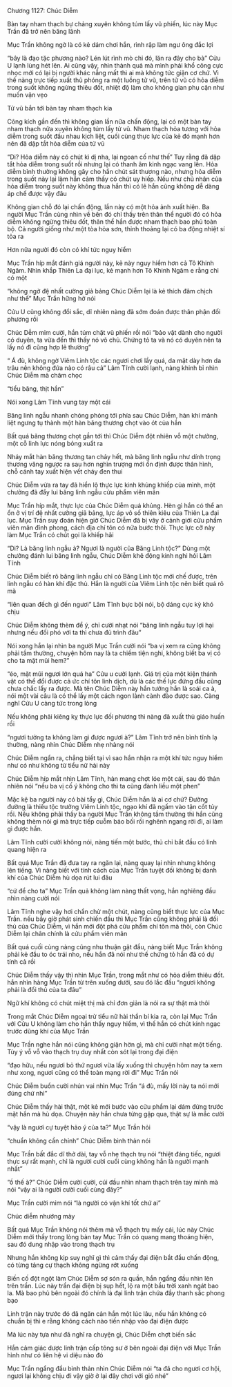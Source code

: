 




Chương 1127: Chúc Diễm


Bàn tay nham thạch bự chảng xuyên không túm lấy vũ phiến, lúc này Mục Trần đã trở nên băng lãnh

Mục Trần không ngờ là có kẻ dám chơi hắn, rình rập làm ngư ông đắc lợi

“bây là đạo tặc phương nào? Lén lút rình mò chi đó, lăn ra đây cho bà” Cửu U lạnh lùng hét lên. Ai cũng vậy, nhìn thành quả mà mình phải khổ công cực nhọc mới có lại bị người khác nẫng mất thì ai mà không tức giận cơ chứ. Vì thế nàng trực tiếp xuất thủ phóng ra một luồng tử vũ, trên tử vũ có hỏa diễm trong suốt không ngừng thiêu đốt, nhiệt độ làm cho không gian phụ cận như muốn vặn vẹo

Tử vũ bắn tới bàn tay nham thạch kia

Công kích gần đến thì không gian lần nữa chấn động, lại có một bàn tay nham thạch nữa xuyên không túm lấy tử vũ. Nham thạch hỏa tương với hỏa diễm trong suốt đấu nhau kịch liệt, cuối cùng thực lực của kẻ đó mạnh hơn nên đã dập tắt hỏa diễm của tử vũ

“Di? Hỏa diễm này có chút kì dị nha, lại ngoan cố như thế” Tuy rằng đã dập tắt hỏa diễm trong suốt rồi nhưng lại có thanh âm kinh ngạc vang lên. Hỏa diễm bình thường không gây cho hắn chút sát thương nào, nhưng hỏa diễm trong suốt này lại làm hắn cảm thấy có chút uy hiếp. Nếu như chủ nhân của hỏa diễm trong suốt này không thua hắn thì có lẽ hắn cũng không dễ dàng áp chế được vậy đâu

Không gian chỗ đó lại chấn động, lần này có một hỏa ảnh xuất hiện. Ba người Mục Trần cùng nhìn về bên đó chỉ thấy trên thân thể người đó có hỏa diễm không ngừng thiêu đốt, thân thể hắn được nham thạch bao phủ toàn bộ. Cả người giống như một tòa hỏa sơn, thỉnh thoảng lại có ba động nhiệt sí tỏa ra

Hơn nữa người đó còn có khí tức nguy hiểm

Mục Trần híp mắt đánh giá người này, kẻ này nguy hiểm hơn cả Tô Khinh Ngâm. Nhìn khắp Thiên La đại lục, kẻ mạnh hơn Tô Khinh Ngâm e rằng chỉ có một

“không ngờ đệ nhất cường giả bảng Chúc Diễm lại là kẻ thích đâm chịch như thế” Mục Trần hững hờ nói

Cửu U cũng không đổi sắc, dĩ nhiên nàng đã sớm đoán được thân phận đối phương rồi

Chúc Dễm mỉm cười, hắn túm chặt vũ phiến rồi nói “bảo vật dành cho người có duyên, ta vừa đến thì thấy nó vô chủ. Chứng tỏ ta và nó có duyên nên ta lấy nó đi cũng hợp lẽ thường”

“ Á đù, không ngờ Viêm Linh tộc các ngươi chơi lầy quá, da mặt dày hơn da trâu nên không đứa nào có râu cả” Lâm Tĩnh cười lạnh, nàng khinh bỉ nhìn Chúc Diễm mà châm chọc

“tiểu băng, thịt hắn”

Nói xong Lâm Tĩnh vung tay một cái

Băng linh ngẫu nhanh chóng phóng tới phía sau Chúc Diễm, hàn khí mãnh liệt ngưng tụ thành một hàn băng thương chọt vào ót của hắn

Bất quá băng thương chọt gần tới thì Chúc Diễm đột nhiên vỗ một chưởng, một cỗ linh lực nóng bỏng xuất ra

Nháy mắt hàn băng thương tan chảy hết, mà băng linh ngẫu như dính trọng thương văng ngược ra sau hơn nghìn trượng mới ổn định được thân hình, chỗ cánh tay xuất hiện vết cháy đen thui

Chúc Diễm vừa ra tay đã hiển lộ thực lực kinh khủng khiếp của mình, một chưởng đã đẩy lui băng linh ngẫu cửu phẩm viên mãn

Mục Trần híp mắt, thực lực của Chúc Diễm quá khủng. Hèn gì hắn có thể an ổn ở vị trí đệ nhất cường giả bảng, lực áp vô số thiên kiêu của Thiên La đại lục. Mục Trần suy đoán hiện giờ Chúc Diễm đã bị vây ở cảnh giới cửu phẩm viên mãn đỉnh phong, cách địa chí tôn có nửa bước thôi. Thực lực cỡ này làm Mục Trần có chút gọi là khiếp hãi

“Di? Là băng linh ngẫu à? Ngươi là người của Băng Linh tộc?” Dùng một chưởng đánh lui băng linh ngẫu, Chúc Diễm khẽ động kinh nghi hỏi Lâm Tĩnh

Chúc Diễm biết rõ băng linh ngẫu chỉ có Băng Linh tộc mới chế được, trên linh ngẫu có hàn khí đặc thù. Hắn là người của Viêm Linh tộc nên biết quá rõ mà

“liên quan đếch gì đến ngươi” Lâm Tĩnh bực bội nói, bộ dáng cực kỳ khó chịu

Chúc Diễm không thèm để ý, chỉ cười nhạt nói “băng linh ngẫu tuy lợi hại nhưng nếu đối phó với ta thì chưa đủ trình đâu”

Nói xong hắn lại nhìn ba người Mục Trần cười nói “ba vị xem ra cũng không phải tầm thường, chuyện hôm nay là ta chiếm tiện nghi, không biết ba vị có cho ta mặt mũi hem?”

“éo, mặt mũi ngươi lớn quá ha” Cửu u cười lạnh. Giá trị của một kiện thánh vật có thể đổi được cả ức chí tôn linh dịch, dù là các thế lực đứng đầu cũng chưa chắc lấy ra được. Mà tên Chúc Diễm này hắn tưởng hắn là soái ca à, nói một vài câu là có thể lấy một cách ngon lành cành đào được sao. Càng nghĩ Cửu U càng tức trong lòng

Nếu không phải kiêng kỵ thực lực đối phương thì nàng đã xuất thủ giáo huấn rồi

“ngươi tưởng ta không làm gì được ngươi à?” Lâm Tĩnh trở nên bình tĩnh lạ thường, nàng nhìn Chúc Diễm nhẹ nhàng nói

Chúc Diễm ngẩn ra, chẳng biết tại vì sao hắn nhận ra một khí tức nguy hiểm như có như không từ tiểu nữ hài này

Chúc Diễm híp mắt nhìn Lâm Tĩnh, hàn mang chợt lóe một cái, sau đó thản nhiên nói “nếu ba vị cố ý không cho thì ta cũng đành liều một phen”

Mặc kệ ba người này có bài tẩy gì, Chúc Diễm hắn là ai cơ chứ? Đường đường là thiếu tộc trưởng Viêm Linh tộc, ngạo khí đã ngấm vào tận cốt tủy rồi. Nếu không phải thấy ba người Mục Trần không tầm thường thì hắn cũng không thèm nói gì mà trực tiếp cuỗm bảo bối rồi nghênh ngang rời đi, ai làm gì được hắn.

Lâm Tĩnh cười cười không nói, nàng tiến một bước, thủ chỉ bắt đầu có linh quang hiện ra

Bất quá Mục Trần đã đưa tay ra ngăn lại, nàng quay lại nhìn nhưng không lên tiếng. Vì nàng biết với tính cách của Mục Trần tuyệt đối không bị danh khí của Chúc Diễm hù dọa rút lui đâu

“cứ để cho ta” Mục Trần quả không làm nàng thất vọng, hắn nghiêng đầu nhìn nàng cười nói

Lâm Tĩnh nghe vậy hơi chần chừ một chút, nàng cũng biết thực lực của Mục Trần. nếu bây giờ phát sinh chiến đấu thì Mục Trần cũng không phải là đối thủ của Chúc Diễm, vì hắn mới đột phá cửu phẩm chí tôn mà thôi, còn Chúc Diễm lại chân chính là cửu phẩm viên mãn

Bất quá cuối cùng nàng cũng nhu thuận gật đầu, nàng biết Mục Trần không phải kẻ đầu to óc trái nho, nếu hắn đã nói như thế chứng tỏ hắn đã có dự tính cả rồi

Chúc Diễm thấy vậy thì nhìn Mục Trần, trong mắt như có hỏa diễm thiêu đốt. hắn nhìn hàng Mục Trần từ trên xuống dưới, sau đó lắc đầu “ngươi không phải là đối thủ của ta đâu”

Ngữ khí không có chút miệt thị mà chỉ đơn giản là nói ra sự thật mà thôi

Trong mắt Chúc Diễm ngoại trừ tiểu nữ hài thần bí kia ra, còn lại Mục Trần với Cửu U không làm cho hắn thấy nguy hiểm, vì thế hắn có chút kinh ngạc trước dũng khí của Mục Trần

Mục Trần nghe hắn nói cũng không giận hờn gì, mà chỉ cười nhạt một tiếng. Tùy ý vỗ vỗ vào thạch trụ duy nhất còn sót lại trong đại điện

“đạo hữu, nếu ngươi bỏ thứ ngươi vừa lấy xuống thì chuyện hôm nay ta xem như xong, ngươi cũng có thể toàn mạng rời đi” Mục Trần nói

Chúc Diễm buồn cười nhún vai nhìn Mục Trần “á đù, mấy lời này ta nói mới đúng chứ nhỉ”

Chúc Diễm thấy hài thật, một kẻ mới bước vào cửu phẩm lại dám đứng trước mặt hắn mà hù dọa. Chuyện này hắn chưa từng gặp qua, thật sự là mắc cười

“vậy là ngươi cự tuyệt hảo ý của ta?” Mục Trần hỏi

“chuẩn không cần chỉnh” Chúc Diễm bình thản nói

Mục Trần bất đắc dĩ thở dài, tay vỗ nhẹ thạch trụ nói “thiệt đáng tiếc, ngươi thực sự rất mạnh, chỉ là người cười cuối cùng không hẳn là người mạnh nhất”

“ồ thế à?” Chúc Diễm cười cười, cúi đầu nhìn nham thạch trên tay mình mà nói “vậy ai là người cười cuối cùng đây?”

Mục Trần cười mỉm nói “là người có vận khí tốt chứ ai”

Chúc diễm nhướng mày

Bất quá Mục Trần không nói thêm mà vỗ thạch trụ mấy cái, lúc này Chúc Diễm mới thấy trong lòng bàn tay Mục Trần có quang mang thoáng hiện, sau đó dung nhập vào trong thạch trụ

Nhưng hắn không kịp suy nghĩ gì thì cảm thấy đại điện bắt đầu chấn động, có từng tảng cự thạch không ngừng rớt xuống

Biến cố đột ngột làm Chúc Diễm sợ són ra quần, hắn ngẩng đầu nhìn lên trên trần. Lúc này trần đại điện bị sụp hết, lộ ra một bầu trời xanh ngát bao la. Mà bao phủ bên ngoài đó chính là đại linh trận chứa đầy thanh sắc phong bạo

Linh trận này trước đó đã ngăn cản hắn một lúc lâu, nếu hắn không có chuẩn bị thì e rằng không cách nào tiến nhập vào đại điện được

Mà lúc này tựa như đã nghĩ ra chuyện gì, Chúc Diễm chợt biến sắc

Hắn cảm giác dược linh trận cấp tông sư ở bên ngoài đại điện với Mục Trần hình như có liên hệ vi diệu nào đó

Mục Trần ngẩng đầu bình thản nhìn Chúc Diễm nói “ta đã cho ngươi cơ hội, ngươi lại không chịu đi vậy giờ ở lại đây chơi với gió nhé”




